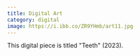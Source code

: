 ```yaml
---
title: Digital Art
category: digital
image: https://i.ibb.co/ZR9YHmb/art11.jpg
---
```

This digital piece is titled "Teeth" (2023).